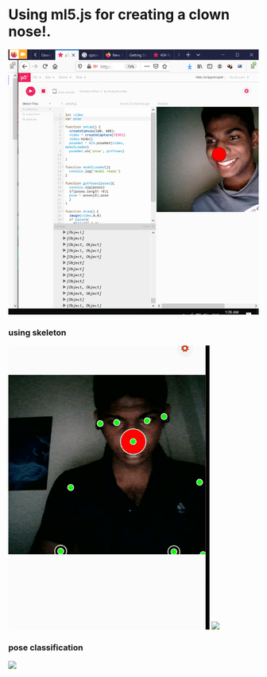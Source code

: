 # Using ml5.js for creating a clown nose!.

![](clown.png)

### using skeleton

![](skeleton.gif)
![](punchout.gif)

### pose classification
![](darksoulsvsblackpanther.gif)